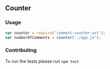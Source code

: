 ## Counter

### Usage

```javascript
var counter = require('comment-counter-ast');
var numberOfComments = counter('./app.js');
```

### Contributing

To run the tests please run `npm test`
